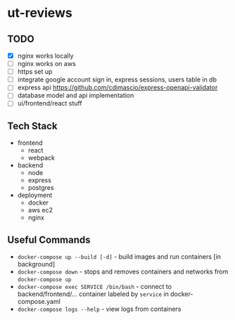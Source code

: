 # ut-reviews
## TODO
- [x] nginx works locally
- [ ] nginx works on aws
- [ ] https set up
- [ ] integrate google account sign in, express sessions, users table in db
- [ ] express api https://github.com/cdimascio/express-openapi-validator
- [ ] database model and api implementation
- [ ] ui/frontend/react stuff
## Tech Stack
- frontend
  - react
  - webpack
- backend
  - node
  - express
  - postgres
- deployment
  - docker
  - aws ec2
  - nginx
## Useful Commands
- `docker-compose up --build [-d]` - build images and run containers \[in background\]
- `docker-compose down` - stops and removes containers and networks from `docker-compose up`
- `docker-compose exec SERVICE /bin/bash` - connect to backend/frontend/... container
  labeled by `service` in docker-compose.yaml
- `docker-compose logs --help` - view logs from containers


